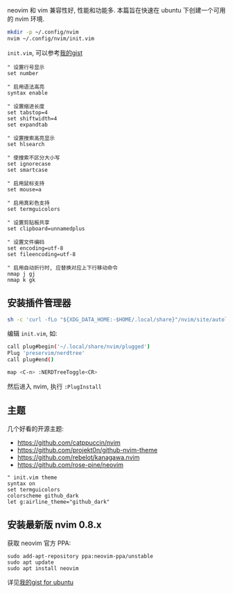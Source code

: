 neovim 和 vim 兼容性好, 性能和功能多. 本篇旨在快速在 ubuntu 下创建一个可用的 nvim 环境.

```bash
mkdir -p ~/.config/nvim
nvim ~/.config/nvim/init.vim
```

`init.vim`, 可以参考[我的gist](https://gist.github.com/jay-waves/5147af04168654f0cf06fa8baf05a984)

```vim
" 设置行号显示
set number

" 启用语法高亮
syntax enable

" 设置缩进长度
set tabstop=4
set shiftwidth=4
set expandtab

" 设置搜索高亮显示
set hlsearch

" 使搜索不区分大小写
set ignorecase
set smartcase

" 启用鼠标支持
set mouse=a

" 启用真彩色支持
set termguicolors

" 设置剪贴板共享
set clipboard=unnamedplus

" 设置文件编码
set encoding=utf-8
set fileencoding=utf-8

" 启用自动折行时, 应替换对应上下行移动命令
nmap j gj
nmap k gk
```

## 安装插件管理器

```sh
sh -c 'curl -fLo "${XDG_DATA_HOME:-$HOME/.local/share}"/nvim/site/autoload/plug.vim --create-dirs https://raw.githubusercontent.com/junegunn/vim-plug/master/plug.vim'
```

编辑 `init.vim`, 如:
```sh
call plug#begin('~/.local/share/nvim/plugged')
Plug 'preservim/nerdtree'
call plug#end()

map <C-n> :NERDTreeToggle<CR>
```

然后进入 nvim, 执行 `:PlugInstall`

## 主题

几个好看的开源主题:
- https://github.com/catppuccin/nvim
- https://github.com/projekt0n/github-nvim-theme
- https://github.com/rebelot/kanagawa.nvim
- https://github.com/rose-pine/neovim

```vim
" init.vim theme
syntax on
set termguicolors
colorscheme github_dark
let g:airline_theme="github_dark"
```

## 安装最新版 nvim 0.8.x

获取 neovim 官方 PPA:
```shell
sudo add-apt-repository ppa:neovim-ppa/unstable
sudo apt update
sudo apt install neovim
```

详见[我的gist for ubuntu](https://gist.github.com/jay-waves/21aa03ae7c05d0500c470c14706d0397)